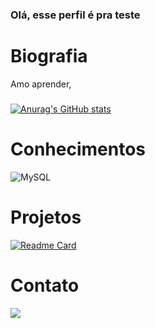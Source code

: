 ### Olá, esse perfil é pra teste
# Biografia
Amo aprender, 
###
[![Anurag's GitHub stats](https://github-readme-stats.vercel.app/api?username=lynamara)](https://github.com/anuraghazra/github-readme-stats)
# Conhecimentos
![MySQL](https://img.shields.io/badge/MySQL-005C84?style=for-the-badge&logo=mysql&logoColor=white)
# Projetos
[![Readme Card](https://github-readme-stats.vercel.app/api/pin/?username=lynamara&repo=lynamara.github.io)](https://github.com/anuraghazra/github-readme-stats)

# Contato
[<img src='https://img.shields.io/badge/LinkedIn-0077B5?style=for-the-badge&logo=linkedin&logoColor=white'>](linkedin.com/in/lynamara)

